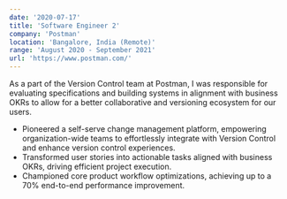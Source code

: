 ```yaml
---
date: '2020-07-17'
title: 'Software Engineer 2'
company: 'Postman'
location: 'Bangalore, India (Remote)'
range: 'August 2020 - September 2021'
url: 'https://www.postman.com/'
---
```


As a part of the Version Control team at Postman, I was responsible for evaluating specifications and building systems in alignment with business OKRs to allow for a better collaborative and versioning ecosystem for our users.

- Pioneered a self-serve change management platform, empowering organization-wide teams to effortlessly integrate with Version Control and enhance version control experiences.
- Transformed user stories into actionable tasks aligned with business OKRs, driving efficient project execution.
- Championed core product workflow optimizations, achieving up to a 70% end-to-end performance improvement.

